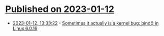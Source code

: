 # [Published on 2023-01-12](index.md)

* [2023-01-12, 13:33:22](https://lobste.rs/s/aupccm/sometimes_it_actually_is_kernel_bug_bind) - [Sometimes it actually is a kernel bug: bind() in Linux 6.0.16](https://utcc.utoronto.ca/~cks/space/blog/linux/KernelBindBugIn6016)
